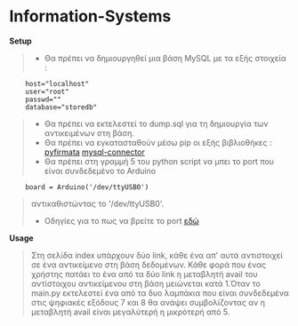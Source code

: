 # Information-Systems
**Setup**
> - Θα πρέπει να δημιουργηθεί μια βάση MySQL με τα εξής στοιχεία :
```
    host="localhost"
    user="root"
    passwd="" 
    database="storedb"
```
> - Θα πρέπει να εκτελεστεί το dump.sql για τη δημιουργία των αντικειμένων στη βάση.
> - Θα πρέπει να εγκατασταθούν μέσω pip οι εξής βιβλιοθήκες :
>   [pyfirmata](https://pypi.org/project/pyFirmata/)
>   [mysql-connector](https://pypi.org/project/mysql-connector/)
> - Θα πρέπει στη γραμμή 5 του python script να μπει το port που είναι συνδεδεμένο το Arduino
```
    board = Arduino('/dev/ttyUSB0')
```
>   αντικαθιστώντας το '/dev/ttyUSB0'.
> - Οδηγίες για το πως να βρείτε το port [εδώ](https://www.swarthmore.edu/NatSci/echeeve1/Class/E02/Lab01/PortID.html)

**Usage**
>   Στη σελίδα index υπάρχουν δύο link, κάθε ένα απ' αυτά αντιστοιχεί σε ένα αντικείμενο στη     βάση δεδομένων. Κάθε φορά που ένας χρήστης πατάει το ένα από τα δύο link η μεταβλητή         avail του αντίστοιχου αντικείμενου στη βάση μειώνεται κατά 1.Όταν το main.py εκτελεστεί      ένα από τα δυο λαμπάκια που είναι συνδεδεμένα στις ψηφιακές εξόδους 7 και 8 θα ανάψει        συμβολίζοντας αν η μεταβλητή avail είναι μεγαλύτερή η μικρότερή από 5.

